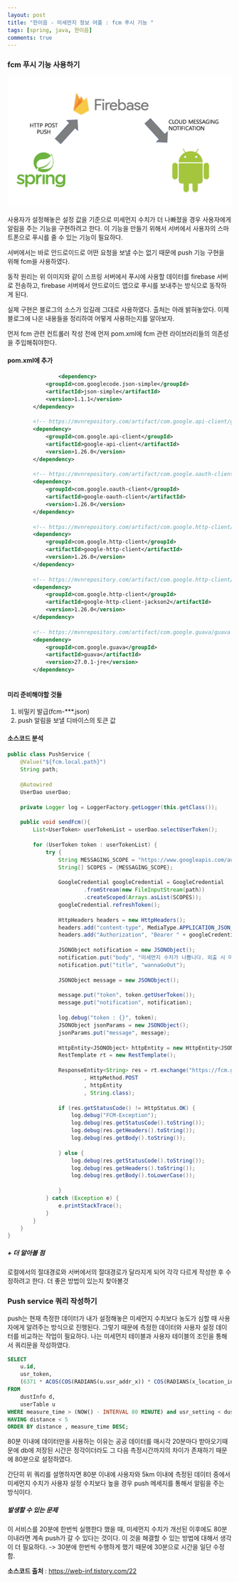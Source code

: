 ```yaml
---
layout: post
title: "한이음 - 미세먼지 정보 어플 : fcm 푸시 기능 "
tags: [spring, java, 한이음]
comments: true
---
```


### fcm 푸시 기능 사용하기

![push_img](../images/firebase_push_img.png)



사용자가 설정해놓은 설정 값을 기준으로 미세먼지 수치가 더 나빠졌을 경우 사용자에게 알림을 주는 기능을 구현하려고 한다. 이 기능을 만들기 위해서 서버에서 사용자의 스마트폰으로 푸시를 줄 수 있는 기능이 필요하다.

서버에서는 바로 안드로이드로 어떤 요청을 보낼 수는 없기 때문에 push 기능 구현을 위해 fcm을 사용하였다.

동작 원리는 위 이미지와 같이 스프링 서버에서 푸시에 사용할 데이터를 firebase 서버로 전송하고, firebase 서버에서 안드로이드 앱으로 푸시를 보내주는 방식으로 동작하게 된다.

실제 구현은 블로그의 소스가 있길래 그대로 사용하였다. 출처는 아래 밝혀놓았다. 이제 블로그에 나온 내용들을 정리하여 어떻게 사용하는지를 알아보자.

먼저 fcm 관련 컨트롤러 작성 전에 먼저 pom.xml에 fcm 관련 라이브러리들의 의존성을 주입해줘야한다.    

#### pom.xml에 추가

```xml
				<dependency>
            <groupId>com.googlecode.json-simple</groupId>
            <artifactId>json-simple</artifactId>
            <version>1.1.1</version>
        </dependency>
        
        <!-- https://mvnrepository.com/artifact/com.google.api-client/google-api-client -->
        <dependency>
            <groupId>com.google.api-client</groupId>
            <artifactId>google-api-client</artifactId>
            <version>1.26.0</version>
        </dependency>
                        
        <!-- https://mvnrepository.com/artifact/com.google.oauth-client/google-oauth-client -->
        <dependency>
            <groupId>com.google.oauth-client</groupId>
            <artifactId>google-oauth-client</artifactId>
            <version>1.26.0</version>
        </dependency>
                
        <!-- https://mvnrepository.com/artifact/com.google.http-client/google-http-client -->
        <dependency>
            <groupId>com.google.http-client</groupId>
            <artifactId>google-http-client</artifactId>
            <version>1.26.0</version>
        </dependency>
        
        <!-- https://mvnrepository.com/artifact/com.google.http-client/google-http-client-jackson2 -->
        <dependency>
            <groupId>com.google.http-client</groupId>
            <artifactId>google-http-client-jackson2</artifactId>
            <version>1.26.0</version>
        </dependency>  
        
        <!-- https://mvnrepository.com/artifact/com.google.guava/guava -->
        <dependency>
            <groupId>com.google.guava</groupId>
            <artifactId>guava</artifactId>
            <version>27.0.1-jre</version>
        </dependency>
 
```



#### 미리 준비해야할 것들

1. 비밀키 발급(fcm-***.json)
2. push 알림을 보낼 디바이스의 토큰 값 

  

#### 소스코드 분석

```java
public class PushService {
    @Value("${fcm.local.path}")
    String path;

    @Autowired
    UserDao userDao;

    private Logger log = LoggerFactory.getLogger(this.getClass());

    public void sendFcm(){
        List<UserToken> userTokenList = userDao.selectUserToken();

        for (UserToken token : userTokenList) {
            try {
                String MESSAGING_SCOPE = "https://www.googleapis.com/auth/firebase.messaging";
                String[] SCOPES = {MESSAGING_SCOPE};

                GoogleCredential googleCredential = GoogleCredential
                        .fromStream(new FileInputStream(path))
                        .createScoped(Arrays.asList(SCOPES));
                googleCredential.refreshToken();

                HttpHeaders headers = new HttpHeaders();
                headers.add("content-type", MediaType.APPLICATION_JSON_VALUE);
                headers.add("Authorization", "Bearer " + googleCredential.getAccessToken());

                JSONObject notification = new JSONObject();
                notification.put("body", "미세먼지 수치가 나쁩니다. 외출 시 마스크를 착용해주세요!");
                notification.put("title", "wannaGoOut");

                JSONObject message = new JSONObject();

                message.put("token", token.getUserToken());
                message.put("notification", notification);

                log.debug("token : {}", token);
                JSONObject jsonParams = new JSONObject();
                jsonParams.put("message", message);

                HttpEntity<JSONObject> httpEntity = new HttpEntity<JSONObject>(jsonParams, headers);
                RestTemplate rt = new RestTemplate();

                ResponseEntity<String> res = rt.exchange("https://fcm.googleapis.com/v1/projects/{프로젝트이름}/messages:send"
                        , HttpMethod.POST
                        , httpEntity
                        , String.class);

                if (res.getStatusCode() != HttpStatus.OK) {
                    log.debug("FCM-Exception");
                    log.debug(res.getStatusCode().toString());
                    log.debug(res.getHeaders().toString());
                    log.debug(res.getBody().toString());

                } else {
                    log.debug(res.getStatusCode().toString());
                    log.debug(res.getHeaders().toString());
                    log.debug(res.getBody().toLowerCase());

                }
            } catch (Exception e) {
                e.printStackTrace();
            }
        }
    }
}

```



##### \+ 더 알아볼 점 

로컬에서의 절대경로와 서버에서의 절대경로가 달라지게 되어 각각 다르게 작성한 후 수정하려고 한다.  더 좋은 방법이 있는지 찾아볼것



### Push service 쿼리 작성하기

push는 현재 측정한 데이터가 내가 설정해놓은 미세먼지 수치보다 농도가 심할 때 사용자에게 알려주는 방식으로 진행된다. 그렇기 때문에 측정한 데이터와 사용자 설정 데이터를 비교하는 작업이 필요하다. 나는 미세먼지 테이블과 사용자 테이블의 조인을 통해서 쿼리문을 작성하였다.

```sql
SELECT 
    u.id,
    usr_token,
    (6371 * ACOS(COS(RADIANS(u.usr_addr_x)) * COS(RADIANS(x_location_info)) * COS(RADIANS(y_location_info) - RADIANS(u.usr_addr_y)) + SIN(RADIANS(u.usr_addr_x)) * SIN(RADIANS(x_location_info)))) AS distance
FROM
    dustInfo d,
    userTable u
WHERE measure_time > (NOW() - INTERVAL 80 MINUTE) and usr_setting < dust
HAVING distance < 5
ORDER BY distance , measure_time DESC;
```

80분 이내에 데이터만을 사용하는 이유는 공공 데이터를 매시각 20분마다 받아오기때문에 db에 저장된 시간은 정각이더라도 그 다음 측정시간까지의 차이가 존재하기 때문에 80분으로 설정하였다.

간단히 위 쿼리를 설명하자면 80분 이내에 사용자와 5km 이내에 측정된 데이터 중에서 미세먼지 수치가 사용자 설정 수치보다 높을 경우 push 메세지를 통해서 알림을 주는 방식이다. 

##### 발생할 수 있는 문제

이 서비스를 20분에 한번씩 실행한다 했을 때, 미세먼지 수치가 개선된 이후에도 80분 이내라면 계속 push가 갈 수 있다는 것이다. 이 것을 해결할 수 있는 방법에 대해서 생각이 더 필요하다. -> 30분에 한번씩 수행하게 했기 때문에 30분으로 시간을 일단 수정함.

 





**소스코드 출처** : <https://web-inf.tistory.com/22>


